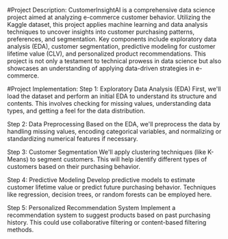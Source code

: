 #Project Description:
CustomerInsightAI is a comprehensive data science project aimed at analyzing e-commerce customer behavior. Utilizing the Kaggle dataset, this project applies machine learning and data analysis techniques to uncover insights into customer purchasing patterns, preferences, and segmentation. Key components include exploratory data analysis (EDA), customer segmentation, predictive modeling for customer lifetime value (CLV), and personalized product recommendations. This project is not only a testament to technical prowess in data science but also showcases an understanding of applying data-driven strategies in e-commerce.

#Project Implementation:
Step 1: Exploratory Data Analysis (EDA)
First, we'll load the dataset and perform an initial EDA to understand its structure and contents. This involves checking for missing values, understanding data types, and getting a feel for the data distribution.

Step 2: Data Preprocessing
Based on the EDA, we'll preprocess the data by handling missing values, encoding categorical variables, and normalizing or standardizing numerical features if necessary.

Step 3: Customer Segmentation
We'll apply clustering techniques (like K-Means) to segment customers. This will help identify different types of customers based on their purchasing behavior.

Step 4: Predictive Modeling
Develop predictive models to estimate customer lifetime value or predict future purchasing behavior. Techniques like regression, decision trees, or random forests can be employed here.

Step 5: Personalized Recommendation System
Implement a recommendation system to suggest products based on past purchasing history. This could use collaborative filtering or content-based filtering methods.
